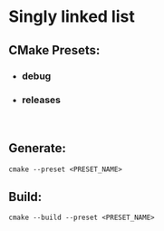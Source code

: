 # Singly linked list

## **CMake** **Presets**:
- ### debug
- ### releases

<br>

## **Generate**:
    cmake --preset <PRESET_NAME>

## **Build**:

    cmake --build --preset <PRESET_NAME>
